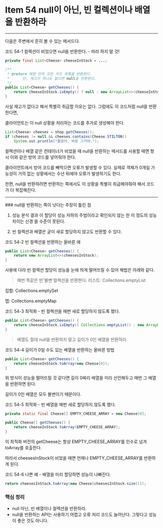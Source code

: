 # Item 54 null이 아닌, 빈 컬렉션이나 배열을 반환하라

--------------------------------------------

다음은 주변에서 흔히 볼 수 있는 메서드다. 

코드 54-1 컬렉션이 비었으면 null을 반환한다. - 따라 하지 말 것!
``` java
private final List<Cheese> cheeseInStock = ...;

/**
 * @return 매장 안의 모든 치즈 목록을 반환한다. 
 *      단, 재고가 하나도 없다면 null을 반환한다.
 */
public List<Cheese> getCheeses() {
    return cheeseInStock.isEmpty() ? null : new ArrayList<>(cheeseInStock) ;
}
```
사실 재고가 없다고 해서 특별히 취급할 이유는 없다. 그럼에도 이 코드처럼 null을 반환한다면, 

클라이언트는 이 null 상황을 처리하는 코드를 추가로 생성해야 한다. 

``` java
List<Cheese> cheeses = shop.getCheeses();
if (cheeses != null && cheeses.contains(Cheese.STILTON))
    System.out.println("좋았어, 바로 그거야.");
```
컬렉션이나 배열 같은 컨테이너가 비었을 때 null을 반환하는 메서드를 사용할 때면 항시 이와 같은 방어 코드를 넣어줘야 한다. 

클라이언트에서 방어 코드를 빼먹으면 오류가 발생할 수 있다. 실제로 객체가 0개일 가능성이 거의 없는 상황에서는 수년 뒤에야 오류가 발생하기도 한다.

한편, null을 반환하려면 반환하는 쪽에서도 이 상황을 특별히 취급해야줘야 해서 코드가 더 복잡해진다. 

<hr>
### null을 반환하는 쪽이 낫다는 주장이 틀린 점

1. 성능 분석 결과 이 할당이 성능 저하의 주범이라고 확인되지 않는 한 이 정도의 성능 차이는 신경 쓸 수준이 못된다. 

2. 빈 컬렉션과 배열은 굳이 새로 할당하지 않고도 반환할 수 있다. 


코드 54-2 빈 컬렉션을 반환하는 올바른 예 
``` java
public List<Cheese> getCheeses() {
    return new ArrayList<>(cheesesInStock);
}
```
사용에 다라 빈 컬렉션 할당이 성능을 눈에 띄게 떨어뜨릴 수 있어 해법은 아래와 같다. 

> 매번 똑같은 빈'불변'컬렉션을 반환한다. 
리스트: Collections.emptyList

집합: Collections.emptySet

맵: Collections.emptyMap

코드 54-3 최적화 - 빈 컬렉션을 매번 새로 할당하지 않도록 했다.
``` java
public List<Cheese> getCheeses() {
    return cheeseInStock.isEmpty() Collections.emptyList() : new ArrayList<>(cheesesInStock);
}
```

> 배열도 절대 null을 반환하지 말고 길이가 0인 배열을 반환하라

코드 54-4 길이가 0일 수도 있는 배열을 반환하는 올바른 방법
``` java
public List<Cheese> getCheeses() {
    return cheeseInStock.toArray(new Cheese[0]);
}
```
위 방식이 성능을 떨어뜨릴 것 같다면 길이 0짜리 배열을 미리 선언해두고 매번 그 배열을 반환하면 된다. 

길이가 0인 배열은 모두 불변이기 때문이다. 

코드 54-5 최적화 - 빈 배열을 매번 새로 할당하지 않도록 했다. 
``` java
private static final Cheese[] EMPTY_CHEESE_ARRAY = new Cheese[0];

public Cheese[] getCheeses() {
    return cheeseInStock.toArray(EMPTY_CHEESE_ARRAY);
}
```
이 최적화 버전의 getCheese는 항상 EMPTY_CHEESE_ARRAY를 인수로 넘겨 toArray를 호출한다. 

따라서 cheesesInStock이 비었을 때면 언제나 EMPTY_CHEESE_ARRAY를 반환하게 된다. 

코드 54-6 나쁜 예 - 배열을 미리 할당하면 성능이 나빠진다. 
``` java
return cheesesInStock.toArray(new Cheese[cheesesInStock.size()]);
```






### 핵심 정리 
- null 아닌, 빈 배열이나 컬렉션을 반환하라. 
- null을 반환하는 API는 사용하기 어렵고 오류 처리 코드도 늘어난다. 그렇다고 성능이 좋은 것도 아니다.